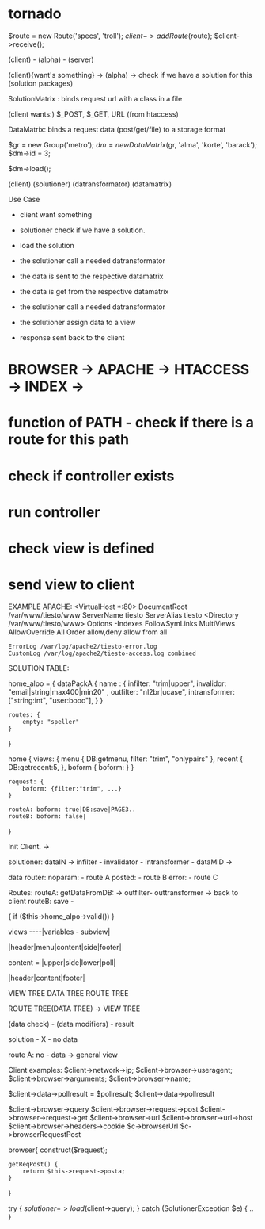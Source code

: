 tornado
=======



$route = new Route('specs', 'troll');
$client->addRoute($route);
$client->receive();

(client) - (alpha)  - (server)

(client){want's something} -> 
(alpha) -> check if we have a solution for this
(solution packages)

SolutionMatrix : binds request url with a class in a file 

(client wants:) $_POST, $_GET, URL (from htaccess)

DataMatrix: binds a request data (post/get/file) to a storage format

$gr = new Group('metro');
$dm = new DataMatrix($gr, 'alma', 'korte', 'barack');
$dm->id = 3;

$dm->load();


(client) (solutioner) (datransformator) (datamatrix)

Use Case
- client want something
- solutioner check if we have a solution. 
- load the solution

- the solutioner call a needed datransformator
- the data is sent to the respective datamatrix
- the data is get from the respective datamatrix
- the solutioner call a needed datransformator

- the solutioner assign data to a view
- response sent back to the client

# BROWSER -> APACHE -> HTACCESS -> INDEX -> 
# function of PATH - check if there is a route for this path
#  check if controller exists
#  run controller
# check view is defined
# send view to client


EXAMPLE APACHE:
<VirtualHost *:80>
    DocumentRoot /var/www/tiesto/www
    ServerName tiesto
    ServerAlias tiesto
   <Directory /var/www/tiesto/www>
        Options -Indexes FollowSymLinks MultiViews
        AllowOverride All
        Order allow,deny
        allow from all
    </Directory>
    
    ErrorLog /var/log/apache2/tiesto-error.log
    CustomLog /var/log/apache2/tiesto-access.log combined
</VirtualHost>



SOLUTION TABLE:

home_alpo = {
    dataPackA {
        name : {
            infilter: "trim|upper", 
            invalidor: "email|string|max400|min20" , 
            outfilter: "nl2br|ucase", 
            intransformer:["string:int", "user:booo"],
        }
    }
    
    routes: {
        empty: "speller"
    }
    
    
}

home {
    views: {
        menu {
            DB:getmenu, filter: "trim", "onlypairs"
        },
        recent {
            DB:getrecent:5, 
        },
        boform {
            boform:
        }
    }
    
    request: {
        boform: {filter:"trim", ...}
    }
    
    routeA: boform: true|DB:save|PAGE3..
    routeB: boform: false|
}

<layout>

</layout>

Init Client. ->

solutioner:
    dataIN -> infilter - invalidator - intransformer - dataMID -> 
    
data router:
    noparam: - route A
    posted:  - route B
    error: - route C
    
Routes:
    routeA: getDataFromDB: -> outfilter- outtransformer -> back to client
    routeB: save -
    


{
    if ($this->home_alpo->valid())
}




views ----|variables - subview|

|header|menu|content|side|footer|

content = |upper|side|lower|poll|

|header|content|footer|

VIEW TREE
DATA TREE
ROUTE TREE

ROUTE TREE(DATA TREE) -> VIEW TREE

(data check) - (data modifiers) - result

solution - X - no data

route A: no - data -> general view 


Client examples:
$client->network->ip;
$client->browser->useragent;
$client->browser->arguments;
$client->browser->name;

$client->data->pollresult = $pollresult;
$client->data->pollresult

$client->browser->query 
$client->browser->request->post
$client->browser->request->get
$client->browser->url
$client->browser->url->host
$client->browser->headers->cookie
$c->browserUrl
$c->browserRequestPost

browser{
    construct($request);
    
    getReqPost() {
        return $this->request->posta;
    }
}

try {
    $solutioner->load($client->query);
} catch (SolutionerException $e) {
    ..
}







